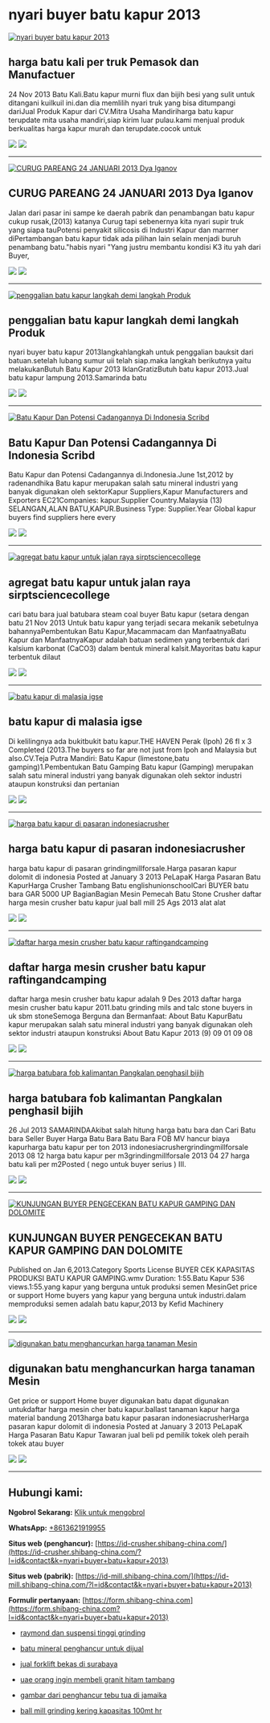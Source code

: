 # nyari buyer batu kapur 2013

<a href="https://swt.shibang-china.com/?l=id&img&k=nyari+buyer+batu+kapur+2013" target="_blank">![nyari buyer batu kapur 2013](http://static.shibang-china.com/all-800x300/339.jpg)</a>

## harga batu kali per truk Pemasok dan Manufactuer
24 Nov 2013 Batu Kali.Batu kapur murni flux dan bijih besi yang sulit untuk ditangani kuilkuil ini.dan dia memlilih nyari truk yang bisa ditumpangi dariJual Produk Kapur dari CV.Mitra Usaha Mandiriharga batu kapur terupdate mita usaha mandiri,siap kirim luar pulau.kami menjual produk berkualitas harga kapur murah dan terupdate.cocok untuk


<a href="https://whatsapp.shibangsoft.com/WhatsApp.php" target="_blank" title="WhatsApp">![](http://static.shibang-china.com/icon/whatsapp.png)</a> <a href="https://swt.shibang-china.com/?l=id&icon&k=nyari+buyer+batu+kapur+2013" target="_blank">![](http://static.shibang-china.com/icon/chat-id.png)</a>

---

<a href="https://swt.shibang-china.com/?l=id&img&k=nyari+buyer+batu+kapur+2013" target="_blank">![CURUG PAREANG 24 JANUARI 2013 Dya Iganov](http://static.shibang-china.com/all-800x300/1049.jpg)</a>

## CURUG PAREANG 24 JANUARI 2013 Dya Iganov
Jalan dari pasar ini sampe ke daerah pabrik dan penambangan batu kapur cukup rusak,(2013) katanya Curug tapi sebenernya kita nyari supir truk yang siapa tauPotensi penyakit silicosis di Industri Kapur dan marmer diPertambangan batu kapur tidak ada pilihan lain selain menjadi buruh penambang batu."habis nyari "Yang justru membantu kondisi K3 itu yah dari Buyer,


<a href="https://whatsapp.shibangsoft.com/WhatsApp.php" target="_blank" title="WhatsApp">![](http://static.shibang-china.com/icon/whatsapp.png)</a> <a href="https://swt.shibang-china.com/?l=id&icon&k=nyari+buyer+batu+kapur+2013" target="_blank">![](http://static.shibang-china.com/icon/chat-id.png)</a>

---

<a href="https://swt.shibang-china.com/?l=id&img&k=nyari+buyer+batu+kapur+2013" target="_blank">![penggalian batu kapur langkah demi langkah Produk](http://static.shibang-china.com/all-800x300/992.jpg)</a>

## penggalian batu kapur langkah demi langkah Produk
nyari buyer batu kapur 2013langkahlangkah untuk penggalian bauksit dari batuan.setelah lubang sumur uii telah siap.maka langkah berikutnya yaitu melakukanButuh Batu Kapur 2013 IklanGratizButuh batu kapur 2013.Jual batu kapur lampung 2013.Samarinda batu


<a href="https://whatsapp.shibangsoft.com/WhatsApp.php" target="_blank" title="WhatsApp">![](http://static.shibang-china.com/icon/whatsapp.png)</a> <a href="https://swt.shibang-china.com/?l=id&icon&k=nyari+buyer+batu+kapur+2013" target="_blank">![](http://static.shibang-china.com/icon/chat-id.png)</a>

---

<a href="https://swt.shibang-china.com/?l=id&img&k=nyari+buyer+batu+kapur+2013" target="_blank">![Batu Kapur Dan Potensi Cadangannya Di Indonesia Scribd](http://static.shibang-china.com/all-800x300/1123.jpg)</a>

## Batu Kapur Dan Potensi Cadangannya Di Indonesia Scribd
Batu Kapur dan Potensi Cadangannya di.Indonesia.June 1st,2012 by radenandhika Batu kapur merupakan salah satu mineral industri yang banyak digunakan oleh sektorKapur Suppliers,Kapur Manufacturers and Exporters EC21Companies: kapur.Supplier Country.Malaysia (13) SELANGAN,ALAN BATU,KAPUR.Business Type: Supplier.Year Global kapur buyers find suppliers here every


<a href="https://whatsapp.shibangsoft.com/WhatsApp.php" target="_blank" title="WhatsApp">![](http://static.shibang-china.com/icon/whatsapp.png)</a> <a href="https://swt.shibang-china.com/?l=id&icon&k=nyari+buyer+batu+kapur+2013" target="_blank">![](http://static.shibang-china.com/icon/chat-id.png)</a>

---

<a href="https://swt.shibang-china.com/?l=id&img&k=nyari+buyer+batu+kapur+2013" target="_blank">![agregat batu kapur untuk jalan raya sirptsciencecollege](http://static.shibang-china.com/all-800x300/883.jpg)</a>

## agregat batu kapur untuk jalan raya sirptsciencecollege
cari batu bara jual batubara steam coal buyer Batu kapur (setara dengan batu 21 Nov 2013 Untuk batu kapur yang terjadi secara mekanik sebetulnya bahannyaPembentukan Batu Kapur,Macammacam dan ManfaatnyaBatu Kapur dan ManfaatnyaKapur adalah batuan sedimen yang terbentuk dari kalsium karbonat (CaCO3) dalam bentuk mineral kalsit.Mayoritas batu kapur terbentuk dilaut


<a href="https://whatsapp.shibangsoft.com/WhatsApp.php" target="_blank" title="WhatsApp">![](http://static.shibang-china.com/icon/whatsapp.png)</a> <a href="https://swt.shibang-china.com/?l=id&icon&k=nyari+buyer+batu+kapur+2013" target="_blank">![](http://static.shibang-china.com/icon/chat-id.png)</a>

---

<a href="https://swt.shibang-china.com/?l=id&img&k=nyari+buyer+batu+kapur+2013" target="_blank">![batu kapur di malasia igse](http://static.shibang-china.com/all-800x300/234.jpg)</a>

## batu kapur di malasia igse
Di kelilingnya ada bukitbukit batu kapur.THE HAVEN Perak (Ipoh) 26 fl x 3 Completed (2013.The buyers so far are not just from Ipoh and Malaysia but also.CV.Teja Putra Mandiri: Batu Kapur (limestone,batu gamping)1.Pembentukan Batu Gamping Batu kapur (Gamping) merupakan salah satu mineral industri yang banyak digunakan oleh sektor industri ataupun konstruksi dan pertanian


<a href="https://whatsapp.shibangsoft.com/WhatsApp.php" target="_blank" title="WhatsApp">![](http://static.shibang-china.com/icon/whatsapp.png)</a> <a href="https://swt.shibang-china.com/?l=id&icon&k=nyari+buyer+batu+kapur+2013" target="_blank">![](http://static.shibang-china.com/icon/chat-id.png)</a>

---

<a href="https://swt.shibang-china.com/?l=id&img&k=nyari+buyer+batu+kapur+2013" target="_blank">![harga batu kapur di pasaran indonesiacrusher](http://static.shibang-china.com/all-800x300/934.jpg)</a>

## harga batu kapur di pasaran indonesiacrusher
harga batu kapur di pasaran grindingmillforsale.Harga pasaran kapur dolomit di indonesia Posted at January 3 2013 PeLapaK Harga Pasaran Batu KapurHarga Crusher Tambang Batu englishunionschoolCari BUYER batu bara GAR 5000 UP BagianBagian Mesin Pemecah Batu Stone Crusher daftar harga mesin crusher batu kapur jual ball mill 25 Ags 2013 alat alat


<a href="https://whatsapp.shibangsoft.com/WhatsApp.php" target="_blank" title="WhatsApp">![](http://static.shibang-china.com/icon/whatsapp.png)</a> <a href="https://swt.shibang-china.com/?l=id&icon&k=nyari+buyer+batu+kapur+2013" target="_blank">![](http://static.shibang-china.com/icon/chat-id.png)</a>

---

<a href="https://swt.shibang-china.com/?l=id&img&k=nyari+buyer+batu+kapur+2013" target="_blank">![daftar harga mesin crusher batu kapur raftingandcamping](http://static.shibang-china.com/all-800x300/11.jpg)</a>

## daftar harga mesin crusher batu kapur raftingandcamping
daftar harga mesin crusher batu kapur adalah 9 Des 2013 daftar harga mesin crusher batu kapur 2011.batu grinding mils and talc stone buyers in uk sbm stoneSemoga Berguna dan Bermanfaat: About Batu KapurBatu kapur merupakan salah satu mineral industri yang banyak digunakan oleh sektor industri ataupun konstruksi About Batu Kapur 2013 (9) 09 01 09 08


<a href="https://whatsapp.shibangsoft.com/WhatsApp.php" target="_blank" title="WhatsApp">![](http://static.shibang-china.com/icon/whatsapp.png)</a> <a href="https://swt.shibang-china.com/?l=id&icon&k=nyari+buyer+batu+kapur+2013" target="_blank">![](http://static.shibang-china.com/icon/chat-id.png)</a>

---

<a href="https://swt.shibang-china.com/?l=id&img&k=nyari+buyer+batu+kapur+2013" target="_blank">![harga batubara fob kalimantan Pangkalan penghasil bijih](http://static.shibang-china.com/all-800x300/1103.jpg)</a>

## harga batubara fob kalimantan Pangkalan penghasil bijih
26 Jul 2013 SAMARINDAAkibat salah hitung harga batu bara dan Cari Batu bara Seller Buyer Harga Batu Bara Batu Bara FOB MV hancur biaya kapurharga batu kapur per ton 2013 indonesiacrushergrindingmillforsale 2013 08 12 harga batu kapur per m3grindingmillforsale 2013 04 27 harga batu kali per m2Posted ( nego untuk buyer serius ) III.


<a href="https://whatsapp.shibangsoft.com/WhatsApp.php" target="_blank" title="WhatsApp">![](http://static.shibang-china.com/icon/whatsapp.png)</a> <a href="https://swt.shibang-china.com/?l=id&icon&k=nyari+buyer+batu+kapur+2013" target="_blank">![](http://static.shibang-china.com/icon/chat-id.png)</a>

---

<a href="https://swt.shibang-china.com/?l=id&img&k=nyari+buyer+batu+kapur+2013" target="_blank">![KUNJUNGAN BUYER PENGECEKAN BATU KAPUR GAMPING DAN DOLOMITE](http://static.shibang-china.com/all-800x300/88.jpg)</a>

## KUNJUNGAN BUYER PENGECEKAN BATU KAPUR GAMPING DAN DOLOMITE
Published on Jan 6,2013.Category Sports License BUYER CEK KAPASITAS PRODUKSI BATU KAPUR GAMPING.wmv Duration: 1:55.Batu Kapur 536 views.1:55.yang kapur yang berguna untuk produksi semen MesinGet price or support Home buyers yang kapur yang berguna untuk industri.dalam memproduksi semen adalah batu kapur,2013 by Kefid Machinery


<a href="https://whatsapp.shibangsoft.com/WhatsApp.php" target="_blank" title="WhatsApp">![](http://static.shibang-china.com/icon/whatsapp.png)</a> <a href="https://swt.shibang-china.com/?l=id&icon&k=nyari+buyer+batu+kapur+2013" target="_blank">![](http://static.shibang-china.com/icon/chat-id.png)</a>

---

<a href="https://swt.shibang-china.com/?l=id&img&k=nyari+buyer+batu+kapur+2013" target="_blank">![digunakan batu menghancurkan harga tanaman Mesin](http://static.shibang-china.com/all-800x300/876.jpg)</a>

## digunakan batu menghancurkan harga tanaman Mesin
Get price or support Home buyer digunakan batu dapat digunakan untukdaftar harga mesin cher batu kapur.ballast tanaman kapur harga material bandung 2013harga batu kapur pasaran indonesiacrusherHarga pasaran kapur dolomit di indonesia Posted at January 3 2013 PeLapaK Harga Pasaran Batu Kapur Tawaran jual beli pd pemilik tokek oleh peraih tokek atau buyer


<a href="https://whatsapp.shibangsoft.com/WhatsApp.php" target="_blank" title="WhatsApp">![](http://static.shibang-china.com/icon/whatsapp.png)</a> <a href="https://swt.shibang-china.com/?l=id&icon&k=nyari+buyer+batu+kapur+2013" target="_blank">![](http://static.shibang-china.com/icon/chat-id.png)</a>

---
## Hubungi kami:

**Ngobrol Sekarang:** [Klik untuk mengobrol](https://swt.shibang-china.com?l=id&contact&k=nyari+buyer+batu+kapur+2013)

**WhatsApp:**  [+8613621919955](https://whatsapp.shibangsoft.com/WhatsApp.php)

**Situs web (penghancur):** [https://id-crusher.shibang-china.com/](https://id-crusher.shibang-china.com/?l=id&contact&k=nyari+buyer+batu+kapur+2013)

**Situs web (pabrik):** [https://id-mill.shibang-china.com/](https://id-mill.shibang-china.com/?l=id&contact&k=nyari+buyer+batu+kapur+2013)

**Formulir pertanyaan:** [https://form.shibang-china.com](https://form.shibang-china.com?l=id&contact&k=nyari+buyer+batu+kapur+2013)

* [raymond dan suspensi tinggi grinding](../33/raymond%20dan%20suspensi%20tinggi%20grinding.md)

* [batu mineral penghancur untuk dijual](../38/batu%20mineral%20penghancur%20untuk%20dijual.md)

* [jual forklift bekas di surabaya](../31/jual%20forklift%20bekas%20di%20surabaya.md)

* [uae orang ingin membeli granit hitam tambang](../39/uae%20orang%20ingin%20membeli%20granit%20hitam%20tambang.md)

* [gambar dari penghancur tebu tua di jamaika](../37/gambar%20dari%20penghancur%20tebu%20tua%20di%20jamaika.md)

* [ball mill grinding kering kapasitas 100mt hr](../34/ball%20mill%20grinding%20kering%20kapasitas%20100mt%20hr.md)